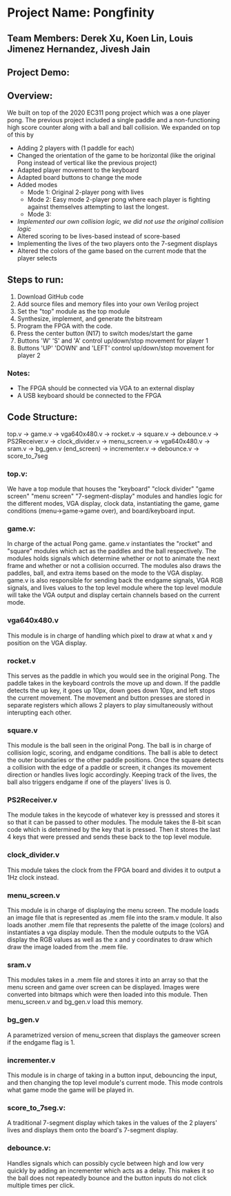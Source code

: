 # Project Name: Pongfinity

## Team Members: Derek Xu, Koen Lin, Louis Jimenez Hernandez, Jivesh Jain

## Project Demo:

## Overview: 
We built on top of the 2020 EC311 pong project which was a one player pong. The previous project included a single paddle 
and a non-functioning high score counter along with a ball and ball collision. We expanded on top of this by 
- Adding 2 players with (1 paddle for each)
- Changed the orientation of the game to be horizontal (like the original Pong instead of vertical like the previous project)
- Adapted player movement to the keyboard
- Adapted board buttons to change the mode
- Added modes
  - Mode 1: Original 2-player pong with lives
  - Mode 2: Easy mode 2-player pong where each player is fighting against themselves attempting to last the longest.
  - Mode 3: 
- *Implemented our own collision logic, we did not use the original collision logic*
- Altered scoring to be lives-based instead of score-based
- Implementing the lives of the two players onto the 7-segment displays
- Altered the colors of the game based on the current mode that the player selects

## Steps to run:
1. Download GitHub code
2. Add source files and memory files into your own Verilog project
3. Set the "top" module as the top module
4. Synthesize, implement, and generate the bitstream
5. Program the FPGA with the code.
6. Press the center button (N17) to switch modes/start the game
7. Buttons 'W' 'S' and 'A' control up/down/stop movement for player 1
8. Buttons 'UP' 'DOWN' and 'LEFT' control up/down/stop movement for player 2
### Notes:
- The FPGA should be connected via VGA to an external display
- A USB keyboard should be connected to the FPGA

## Code Structure:
top.v
-> game.v
    -> vga640x480.v
    -> rocket.v
    -> square.v
        -> debounce.v
-> PS2Receiver.v
-> clock_divider.v
-> menu_screen.v
    -> vga640x480.v
    -> sram.v
-> bg_gen.v (end_screen)
-> incrementer.v
    -> debounce.v
-> score_to_7seg


### top.v: 
We have a top module that houses the "keyboard" "clock divider" "game screen" "menu screen" "7-segment-display" modules
and handles logic for the different modes, VGA display, clock data, instantiating the game, game conditions (menu->game->game over),
and board/keyboard input. 

### game.v:
In charge of the actual Pong game. game.v instantiates the "rocket" and "square" modules which act as the paddles and the ball respectively. 
The modules holds signals which determine whether or not to animate the next frame and whether or not a collision occurred. The modules also draws the 
paddles, ball, and extra items based on the mode to the VGA display. game.v is also responsible for sending back the endgame signals, VGA RGB signals, and lives values
to the top level module where the top level module will take the VGA output and display certain channels based on the current mode.

### vga640x480.v
This module is in charge of handling which pixel to draw at what x and y position on the VGA display.

### rocket.v
This serves as the paddle in which you would see in the original Pong. The paddle takes in the keyboard controls the move up and down. If the paddle detects the up key,
it goes up 10px, down goes down 10px, and left stops the current movement. The movement and button presses are stored in separate registers which allows 2 players to 
play simultaneously without interupting each other.

### square.v
This module is the ball seen in the original Pong. The ball is in charge of collision logic, scoring, and endgame conditions. The ball is able to detect the outer boundaries
or the other paddle positions. Once the square detects a collision with the edge of a paddle or screen, it changes its movement direction or handles lives logic accordingly. 
Keeping track of the lives, the ball also triggers endgame if one of the players' lives is 0.

### PS2Receiver.v
The module takes in the keycode of whatever key is presssed and stores it so that it can be passed to other modules. The module takes the 8-bit scan code which 
is determined by the key that is pressed. Then it stores the last 4 keys that were pressed and sends these back to the top level module.

### clock_divider.v
This module takes the clock from the FPGA board and divides it to output a 1Hz clock instead.

### menu_screen.v
This module is in charge of displaying the menu screen. The module loads an image file that is represented as .mem file into the sram.v module. It also loads
another .mem file that represents the palette of the image (colors) and instantiates a vga display module. Then the module outputs to the VGA display the RGB values
as well as the x and y coordinates to draw which draw the image loaded from the .mem file. 

### sram.v
This modules takes in a .mem file and stores it into an array so that the menu screen and game over screen can be displayed. Images were converted into bitmaps which
were then loaded into this module. Then menu_screen.v and bg_gen.v load this memory.

### bg_gen.v
A parametrized version of menu_screen that displays the gameover screen if the endgame flag is 1.

### incrementer.v
This module is in charge of taking in a button input, debouncing the input, and then changing the top level module's current mode. This mode controls what game mode the game will be played in.

### score_to_7seg.v:
A traditional 7-segment display which takes in the values of the 2 players' lives and displays them onto the board's 7-segment display.

### debounce.v:
Handles signals which can possibly cycle between high and low very quickly by adding an incrementer which acts as a delay. This makes it so the ball does not repeatedly bounce
and the button inputs do not click multiple times per click.



